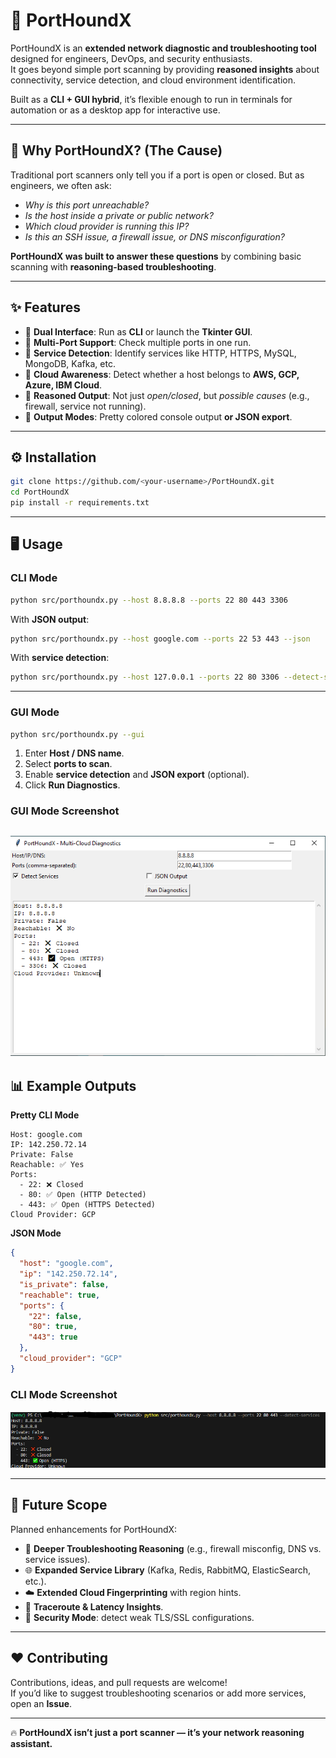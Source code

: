 # 🐺 PortHoundX  

PortHoundX is an **extended network diagnostic and troubleshooting tool** designed for engineers, DevOps, and security enthusiasts.  
It goes beyond simple port scanning by providing **reasoned insights** about connectivity, service detection, and cloud environment identification.  

Built as a **CLI + GUI hybrid**, it’s flexible enough to run in terminals for automation or as a desktop app for interactive use.  

---

## 🚀 Why PortHoundX? (The Cause)  

Traditional port scanners only tell you if a port is open or closed. But as engineers, we often ask:  

- *Why is this port unreachable?*  
- *Is the host inside a private or public network?*  
- *Which cloud provider is running this IP?*  
- *Is this an SSH issue, a firewall issue, or DNS misconfiguration?*  

**PortHoundX was built to answer these questions** by combining basic scanning with **reasoning-based troubleshooting**.  

---

## ✨ Features  

- 🔹 **Dual Interface**: Run as **CLI** or launch the **Tkinter GUI**.  
- 🔹 **Multi-Port Support**: Check multiple ports in one run.  
- 🔹 **Service Detection**: Identify services like HTTP, HTTPS, MySQL, MongoDB, Kafka, etc.  
- 🔹 **Cloud Awareness**: Detect whether a host belongs to **AWS, GCP, Azure, IBM Cloud**.  
- 🔹 **Reasoned Output**: Not just *open/closed*, but *possible causes* (e.g., firewall, service not running).  
- 🔹 **Output Modes**: Pretty colored console output **or JSON export**.  

---

## ⚙️ Installation  

```bash
git clone https://github.com/<your-username>/PortHoundX.git
cd PortHoundX
pip install -r requirements.txt
```

---

## 🖥️ Usage  

### CLI Mode  

```bash
python src/porthoundx.py --host 8.8.8.8 --ports 22 80 443 3306
```

With **JSON output**:  
```bash
python src/porthoundx.py --host google.com --ports 22 53 443 --json
```

With **service detection**:  
```bash
python src/porthoundx.py --host 127.0.0.1 --ports 22 80 3306 --detect-services
```

---

### GUI Mode  

```bash
python src/porthoundx.py --gui
```

1. Enter **Host / DNS name**.  
2. Select **ports to scan**.  
3. Enable **service detection** and **JSON export** (optional).  
4. Click **Run Diagnostics**.  

### GUI Mode Screenshot

![GUI Output](docs/screenshots/gui_example.png)
---

## 📊 Example Outputs  

**Pretty CLI Mode**  
```
Host: google.com
IP: 142.250.72.14
Private: False
Reachable: ✅ Yes
Ports:
  - 22: ❌ Closed
  - 80: ✅ Open (HTTP Detected)
  - 443: ✅ Open (HTTPS Detected)
Cloud Provider: GCP
```

**JSON Mode**  
```json
{
  "host": "google.com",
  "ip": "142.250.72.14",
  "is_private": false,
  "reachable": true,
  "ports": {
    "22": false,
    "80": true,
    "443": true
  },
  "cloud_provider": "GCP"
}
```
### CLI Mode Screenshot

![CLI Output](docs/screenshots/cli_example.png)

---

## 🔮 Future Scope  

Planned enhancements for PortHoundX:  

- 🔧 **Deeper Troubleshooting Reasoning** (e.g., firewall misconfig, DNS vs. service issues).  
- 🌐 **Expanded Service Library** (Kafka, Redis, RabbitMQ, ElasticSearch, etc.).  
- ☁️ **Extended Cloud Fingerprinting** with region hints.  
- 📡 **Traceroute & Latency Insights**.  
- 🔐 **Security Mode**: detect weak TLS/SSL configurations.  

---

## ❤️ Contributing  

Contributions, ideas, and pull requests are welcome!  
If you’d like to suggest troubleshooting scenarios or add more services, open an **Issue**.  

---

🔥 **PortHoundX isn’t just a port scanner — it’s your network reasoning assistant.**
